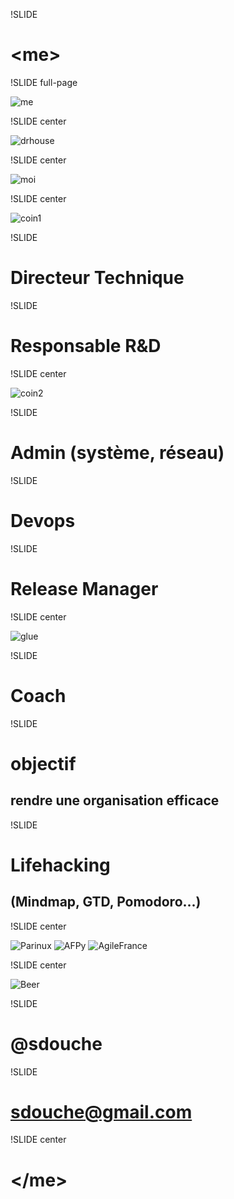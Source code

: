 !SLIDE

# &lt;me&gt;

!SLIDE full-page

![me](me-time.jpg)

!SLIDE center

![drhouse](drhouse.jpg)

!SLIDE center

![moi](moi-chapeau.jpg)

!SLIDE center

![coin1](coin1.png)

!SLIDE

# Directeur Technique

!SLIDE

# Responsable R&D

!SLIDE center

![coin2](coin2.png)

!SLIDE

# Admin (système, réseau)

!SLIDE

# Devops

!SLIDE

# Release Manager

!SLIDE center

![glue](glue.jpg)

!SLIDE 

# Coach

!SLIDE

# objectif
## rendre une organisation efficace

!SLIDE

# Lifehacking
## (Mindmap, GTD, Pomodoro...)

!SLIDE center

![Parinux](parinux.jpg)
![AFPy](afpy.png)
![AgileFrance](agilefrance.png)

!SLIDE center

![Beer](beer2.jpg)

!SLIDE

# @sdouche

!SLIDE 

# sdouche@gmail.com

!SLIDE center

# &lt;/me&gt;
